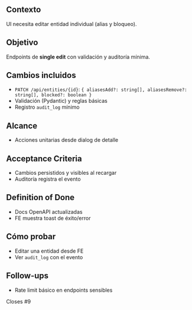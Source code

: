 ## Contexto
UI necesita editar entidad individual (alias y bloqueo).

## Objetivo
Endpoints de **single edit** con validación y auditoría mínima.

## Cambios incluidos
- `PATCH /api/entities/{id}`: `{ aliasesAdd?: string[], aliasesRemove?: string[], blocked?: boolean }`
- Validación (Pydantic) y reglas básicas
- Registro `audit_log` mínimo

## Alcance
- Acciones unitarias desde dialog de detalle

## Acceptance Criteria
- Cambios persistidos y visibles al recargar
- Auditoría registra el evento

## Definition of Done
- Docs OpenAPI actualizadas
- FE muestra toast de éxito/error

## Cómo probar
- Editar una entidad desde FE
- Ver `audit_log` con el evento

## Follow-ups
- Rate limit básico en endpoints sensibles

Closes #9
